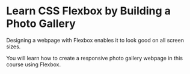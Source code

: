# Learn CSS Flexbox by Building a Photo Gallery
Designing a webpage with Flexbox enables it to look good on all screen sizes.

You will learn how to create a responsive photo gallery webpage in this course using Flexbox.
